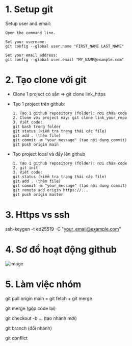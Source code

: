   # 1. Setup git

Setup user and email:

    Open the command line.

    Set your username:
    git config --global user.name "FIRST_NAME LAST_NAME"

    Set your email address:
    git config --global user.email "MY_NAME@example.com"  

# 2. Tạo clone với git

- Clone 1 project có sẵn => git clone link_https
- Tạo 1 project trên github:

      1. Tạo 1 github repository (folder): nơi chứa code
      2. Clone với project này: git clone link_your_repo
      3. Viết code:
      git bash trong folder
      git status (kiểm tra trạng thái các file)
      git add . (thêm file)
      git commit -m "your_message" (tạo nội dung commit)
      git push origin main

- Tạo project local và đẩy lên github

      1. Tạo 1 github repository (folder): nơi chứa code
      2. git init
      3. Viết code:
      git status (kiểm tra trạng thái các file)
      git add . (thêm file)
      git commit -m "your_message" (tạo nội dung commit)
      git remote add origin https://...
      git push origin master

# 3. Https vs ssh  
ssh-keygen -t ed25519 -C "your_email@example.com"

# 4. Sơ đồ hoạt động github
![image](https://github.com/Mefuuuu/demo-github/assets/133778142/a4215f2c-d49b-4ddc-b006-468fdae562b0)

# 5. Làm việc nhóm

git pull origin main = git fetch + git merge

git merge (gộp code lại)

git checkout -b ... (tạo nhánh mới)

git branch (đổi nhánh)

git conflict
